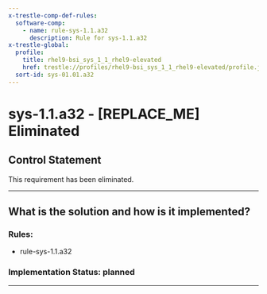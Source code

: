 ```yaml
---
x-trestle-comp-def-rules:
  software-comp:
    - name: rule-sys-1.1.a32
      description: Rule for sys-1.1.a32
x-trestle-global:
  profile:
    title: rhel9-bsi_sys_1_1_rhel9-elevated
    href: trestle://profiles/rhel9-bsi_sys_1_1_rhel9-elevated/profile.json
  sort-id: sys-01.01.a32
---
```


# sys-1.1.a32 - \[REPLACE_ME\] Eliminated

## Control Statement

This requirement has been eliminated.

______________________________________________________________________

## What is the solution and how is it implemented?

<!-- For implementation status enter one of: implemented, partial, planned, alternative, not-applicable -->

<!-- Note that the list of rules under ### Rules: is read-only and changes will not be captured after assembly to JSON -->

<!-- Add control implementation description here for control: sys-1.1.a32 -->

### Rules:

  - rule-sys-1.1.a32

### Implementation Status: planned

______________________________________________________________________
